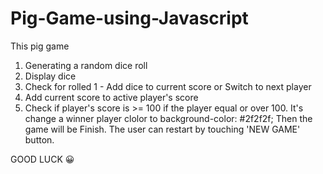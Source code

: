 # Pig-Game-using-Javascript

This pig game 
1. Generating a random dice roll
2. Display dice
3. Check for rolled 1
       - Add dice to current score or  Switch to next player
4. Add current score to active player's score
5. Check if player's score is >= 100 
    if the player equal or over 100. It's change a winner player clolor to background-color: #2f2f2f; 
     Then the game will be Finish. The user can restart by touching 'NEW GAME' button.
     
 GOOD LUCK 😀 
